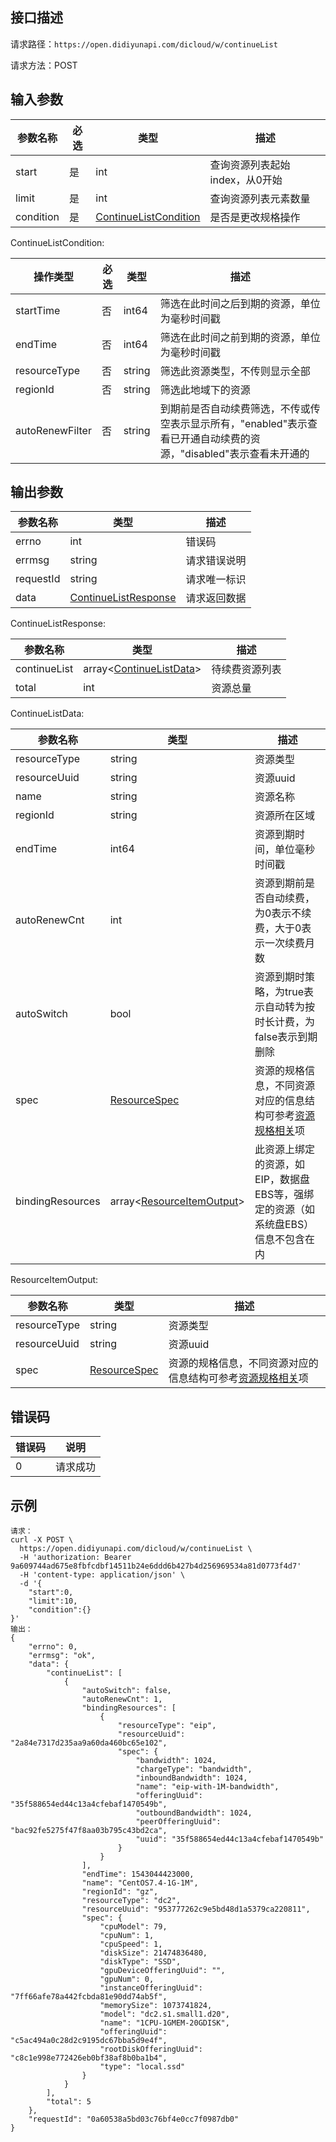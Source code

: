 ## 接口描述
请求路径：`https://open.didiyunapi.com/dicloud/w/continueList`

请求方法：POST

## 输入参数
|参数名称 | 必选 | 类型 | 描述|
|--------|-----|-----|-----|
| start | 是 | int |  查询资源列表起始index，从0开始  |
| limit | 是 | int | 查询资源列表元素数量  |
| condition | 是 | [ContinueListCondition](#ContinueListCondition) |是否是更改规格操作 |

<span id="ContinueListCondition"></span>
ContinueListCondition:

| 操作类型 | 必选 |类型 |描述  |
|------|-----|-----| ----- |
| startTime | 否 | int64 |筛选在此时间之后到期的资源，单位为毫秒时间戳 | 
| endTime | 否 | int64 |筛选在此时间之前到期的资源，单位为毫秒时间戳 |
| resourceType | 否 | string | 筛选此资源类型，不传则显示全部 |
| regionId | 否 | string | 筛选此地域下的资源 |
| autoRenewFilter | 否 | string | 到期前是否自动续费筛选，不传或传空表示显示所有，"enabled"表示查看已开通自动续费的资源，"disabled"表示查看未开通的 |

## 输出参数
|参数名称  | 类型 | 描述|
|--------|-----|-----|
|errno | int  |错误码 |
|errmsg|string|请求错误说明	|
|requestId |string|请求唯一标识 |
|data | [ContinueListResponse](#ContinueListResponse)	 | 请求返回数据 | 

<span id="ContinueListResponse"></span>
ContinueListResponse:

|参数名称  | 类型 | 描述 |
| -------- | ----- | ----- |
| continueList | array<[ContinueListData](#ContinueListData)> | 待续费资源列表 |
| total | int | 资源总量 |

<span id="ContinueListData"></span>
ContinueListData:

|参数名称  | 类型 | 描述 |
| -------- | ----- | ----- |
| resourceType   | string | 资源类型 |
| resourceUuid    | string | 资源uuid |
| name     | string | 资源名称 |
| regionId    | string | 资源所在区域 |
| endTime    | int64 | 资源到期时间，单位毫秒时间戳 |
| autoRenewCnt | int | 资源到期前是否自动续费，为0表示不续费，大于0表示一次续费月数 |
| autoSwitch | bool | 资源到期时策略，为true表示自动转为按时长计费，为false表示到期删除 |
| spec     |  [ResourceSpec](/static/docs-content/products/通用响应结构.md#ResourceSpec)  | 资源的规格信息，不同资源对应的信息结构可参考[资源规格相关](/static/docs-content/products/通用响应结构.md#ResourceSpec)项 |
| bindingResources | array<[ResourceItemOutput](#ResourceItemOutput)> | 此资源上绑定的资源，如EIP，数据盘EBS等，强绑定的资源（如系统盘EBS）信息不包含在内 |

<span id="ResourceItemOutput"></span>
ResourceItemOutput:

|参数名称  | 类型 | 描述 |
| -------- | ----- | ----- |
| resourceType   | string | 资源类型 |
| resourceUuid    | string | 资源uuid |
| spec     | [ResourceSpec](/static/docs-content/products/通用响应结构.md#ResourceSpec)  | 资源的规格信息，不同资源对应的信息结构可参考[资源规格相关](/static/docs-content/products/通用响应结构.md#ResourceSpec)项 |


## 错误码
|错误码 | 说明    |
|------|--------|
| 0    | 请求成功  |

## 示例

```
请求：
curl -X POST \
  https://open.didiyunapi.com/dicloud/w/continueList \
  -H 'authorization: Bearer 9a609744ad675e8fbfcdbf14511b24e6ddd6b427b4d256969534a81d0773f4d7' 
  -H 'content-type: application/json' \
  -d '{
	"start":0,
	"limit":10,
	"condition":{}
}'
输出：
{
    "errno": 0,
    "errmsg": "ok",
    "data": {
        "continueList": [
            {
                "autoSwitch": false,
                "autoRenewCnt": 1,
                "bindingResources": [
                    {
                        "resourceType": "eip",
                        "resourceUuid": "2a84e7317d235aa9a60da460bc65e102",
                        "spec": {
                            "bandwidth": 1024,
                            "chargeType": "bandwidth",
                            "inboundBandwidth": 1024,
                            "name": "eip-with-1M-bandwidth",
                            "offeringUuid": "35f588654ed44c13a4cfebaf1470549b",
                            "outboundBandwidth": 1024,
                            "peerOfferingUuid": "bac92fe5275f47f8aa03b795c43bd2ca",
                            "uuid": "35f588654ed44c13a4cfebaf1470549b"
                        }
                    }
                ],
                "endTime": 1543044423000,
                "name": "CentOS7.4-1G-1M",
                "regionId": "gz",
                "resourceType": "dc2",
                "resourceUuid": "953777262c9e5bd48d1a5379ca220811",
                "spec": {
                    "cpuModel": 79,
                    "cpuNum": 1,
                    "cpuSpeed": 1,
                    "diskSize": 21474836480,
                    "diskType": "SSD",
                    "gpuDeviceOfferingUuid": "",
                    "gpuNum": 0,
                    "instanceOfferingUuid": "7ff66afe78a442fcbda81e90dd74ab5f",
                    "memorySize": 1073741824,
                    "model": "dc2.s1.small1.d20",
                    "name": "1CPU-1GMEM-20GDISK",
                    "offeringUuid": "c5ac494a0c28d2c9195dc67bba5d9e4f",
                    "rootDiskOfferingUuid": "c8c1e998e772426eb0bf38af8b0ba1b4",
                    "type": "local.ssd"
                }
            }
        ],
        "total": 5
    },
    "requestId": "0a60538a5bd03c76bf4e0cc7f0987db0"
}
```
